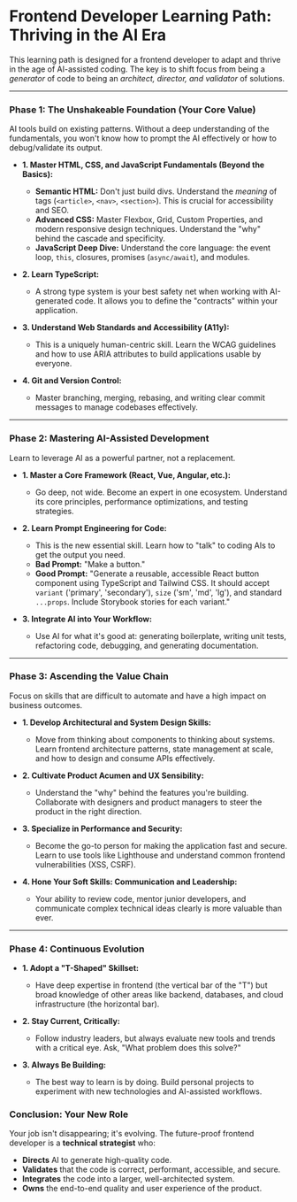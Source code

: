 # Frontend Developer Learning Path: Thriving in the AI Era

This learning path is designed for a frontend developer to adapt and thrive in the age of AI-assisted coding. The key is to shift focus from being a *generator* of code to being an *architect, director, and validator* of solutions.

---

### **Phase 1: The Unshakeable Foundation (Your Core Value)**

AI tools build on existing patterns. Without a deep understanding of the fundamentals, you won't know how to prompt the AI effectively or how to debug/validate its output.

*   **1. Master HTML, CSS, and JavaScript Fundamentals (Beyond the Basics):**
    *   **Semantic HTML:** Don't just build divs. Understand the *meaning* of tags (`<article>`, `<nav>`, `<section>`). This is crucial for accessibility and SEO.
    *   **Advanced CSS:** Master Flexbox, Grid, Custom Properties, and modern responsive design techniques. Understand the "why" behind the cascade and specificity.
    *   **JavaScript Deep Dive:** Understand the core language: the event loop, `this`, closures, promises (`async/await`), and modules.

*   **2. Learn TypeScript:**
    *   A strong type system is your best safety net when working with AI-generated code. It allows you to define the "contracts" within your application.

*   **3. Understand Web Standards and Accessibility (A11y):**
    *   This is a uniquely human-centric skill. Learn the WCAG guidelines and how to use ARIA attributes to build applications usable by everyone.

*   **4. Git and Version Control:**
    *   Master branching, merging, rebasing, and writing clear commit messages to manage codebases effectively.

---

### **Phase 2: Mastering AI-Assisted Development**

Learn to leverage AI as a powerful partner, not a replacement.

*   **1. Master a Core Framework (React, Vue, Angular, etc.):**
    *   Go deep, not wide. Become an expert in one ecosystem. Understand its core principles, performance optimizations, and testing strategies.

*   **2. Learn Prompt Engineering for Code:**
    *   This is the new essential skill. Learn how to "talk" to coding AIs to get the output you need.
    *   **Bad Prompt:** "Make a button."
    *   **Good Prompt:** "Generate a reusable, accessible React button component using TypeScript and Tailwind CSS. It should accept `variant` ('primary', 'secondary'), `size` ('sm', 'md', 'lg'), and standard `...props`. Include Storybook stories for each variant."

*   **3. Integrate AI into Your Workflow:**
    *   Use AI for what it's good at: generating boilerplate, writing unit tests, refactoring code, debugging, and generating documentation.

---

### **Phase 3: Ascending the Value Chain**

Focus on skills that are difficult to automate and have a high impact on business outcomes.

*   **1. Develop Architectural and System Design Skills:**
    *   Move from thinking about components to thinking about systems. Learn frontend architecture patterns, state management at scale, and how to design and consume APIs effectively.

*   **2. Cultivate Product Acumen and UX Sensibility:**
    *   Understand the "why" behind the features you're building. Collaborate with designers and product managers to steer the product in the right direction.

*   **3. Specialize in Performance and Security:**
    *   Become the go-to person for making the application fast and secure. Learn to use tools like Lighthouse and understand common frontend vulnerabilities (XSS, CSRF).

*   **4. Hone Your Soft Skills: Communication and Leadership:**
    *   Your ability to review code, mentor junior developers, and communicate complex technical ideas clearly is more valuable than ever.

---

### **Phase 4: Continuous Evolution**

*   **1. Adopt a "T-Shaped" Skillset:**
    *   Have deep expertise in frontend (the vertical bar of the "T") but broad knowledge of other areas like backend, databases, and cloud infrastructure (the horizontal bar).

*   **2. Stay Current, Critically:**
    *   Follow industry leaders, but always evaluate new tools and trends with a critical eye. Ask, "What problem does this solve?"

*   **3. Always Be Building:**
    *   The best way to learn is by doing. Build personal projects to experiment with new technologies and AI-assisted workflows.

### **Conclusion: Your New Role**

Your job isn't disappearing; it's evolving. The future-proof frontend developer is a **technical strategist** who:
*   **Directs** AI to generate high-quality code.
*   **Validates** that the code is correct, performant, accessible, and secure.
*   **Integrates** the code into a larger, well-architected system.
*   **Owns** the end-to-end quality and user experience of the product.
